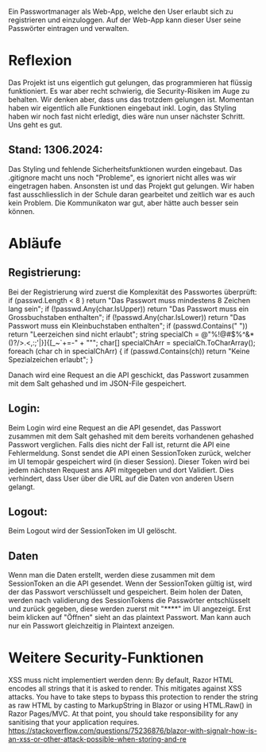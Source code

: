 Ein Passwortmanager als Web-App, welche den User erlaubt sich zu registrieren und einzuloggen. Auf der Web-App kann dieser User seine Passwörter eintragen und verwalten.

# Reflexion

Das Projekt ist uns eigentlich gut gelungen, das programmieren hat flüssig funktioniert. Es war aber recht schwierig, die Security-Risiken im Auge zu behalten. Wir denken aber, dass uns das trotzdem gelungen ist. Momentan haben wir eigentlich alle Funktionen eingebaut inkl. Login, das Styling haben wir noch fast nicht erledigt, dies wäre nun unser nächster Schritt. Uns geht es gut.

## Stand: 1306.2024:
Das Styling und fehlende Sicherheitsfunktionen wurden eingebaut. Das .gitignore macht uns noch "Probleme", es ignoriert nicht alles was wir eingetragen haben. 
Ansonsten ist und das Projekt gut gelungen. Wir haben fast ausschliesslich in der Schule daran gearbeitet und zeitlich war es auch kein Problem. Die Kommunikaton war gut, aber hätte auch besser sein können.

# Abläufe

## Registrierung:
Bei der Registrierung wird zuerst die Komplexität des Passwortes überprüft:
   if (passwd.Length < 8 )
       return "Das Passwort muss mindestens 8 Zeichen lang sein";
   if (!passwd.Any(char.IsUpper))
       return "Das Passwort muss ein Grossbuchstaben enthalten";
   if (!passwd.Any(char.IsLower))
       return "Das Passwort muss ein Kleinbuchstaben enthalten";
   if (passwd.Contains(" "))
       return "Leerzeichen sind nicht erlaubt";
   string specialCh = @"%!@#$%^&*()?/>.<,:;'\|}]{[_~`+=-" + "\"";
   char[] specialChArr = specialCh.ToCharArray();
   foreach (char ch in specialChArr)
   {
       if (passwd.Contains(ch))
           return "Keine Spezialzeichen erlaubt";
   }

 Danach wird eine Request an die API geschickt, das Passwort zusammen mit dem Salt gehashed und im JSON-File gespeichert.

## Login:
Beim Login wird eine Request an die API gesendet, das Passwort zusammen mit dem Salt gehashed mit dem bereits vorhandenen gehashed Passwort verglichen. Falls dies nicht der Fall ist, returnt die API eine Fehlermeldung. Sonst sendet die API einen SessionToken zurück, welcher im UI temopär gespeichert wird (in dieser Session). Dieser Token wird bei jedem nächsten Request ans API mitgegeben und dort Validiert. Dies verhindert, dass User über die URL auf die Daten von anderen Usern gelangt.

## Logout:
Beim Logout wird der SessionToken im UI gelöscht.

## Daten
Wenn man die Daten erstellt, werden diese zusammen mit dem SessionToken an die API gesendet. Wenn der SessionToken gültig ist, wird der das Passwort verschlüsselt und gespeichert.
Beim holen der Daten, werden nach validierung des SessionTokens die Passwörter entschlüsselt und zurück gegeben, diese werden zuerst mit "****" im UI angezeigt. Erst beim klicken auf "Öffnen" sieht an das plaintext Passwort. Man kann auch nur ein Passwort gleichzeitig in Plaintext anzeigen.

# Weitere Security-Funktionen
XSS muss nicht implementiert werden denn:
By default, Razor HTML encodes all strings that it is asked to render. This mitigates against XSS attacks. You have to take steps to bypass this protection to render the string as raw HTML by casting to MarkupString in Blazor or using HTML.Raw() in Razor Pages/MVC. At that point, you should take responsibility for any sanitising that your application requires.
https://stackoverflow.com/questions/75236876/blazor-with-signalr-how-is-an-xss-or-other-attack-possible-when-storing-and-re
